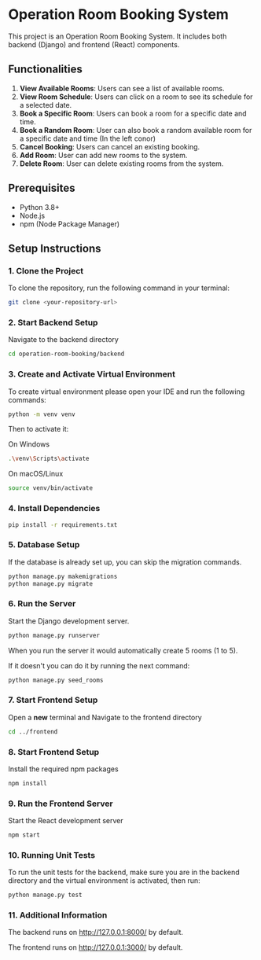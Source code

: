 # Operation Room Booking System

This project is an Operation Room Booking System. It includes both backend (Django) and frontend (React) components.

## Functionalities

1. **View Available Rooms**: Users can see a list of available rooms.
2. **View Room Schedule**: Users can click on a room to see its schedule for a selected date.
3. **Book a Specific Room**: Users can book a room for a specific date and time. 
4. **Book a Random Room**: User can also book a random available room for a specific date and time (In the left conor)
5. **Cancel Booking**: Users can cancel an existing booking.
6. **Add Room**: User can add new rooms to the system.
7. **Delete Room**: User can delete existing rooms from the system.

## Prerequisites

- Python 3.8+
- Node.js
- npm (Node Package Manager)

## Setup Instructions

### 1. Clone the Project

To clone the repository, run the following command in your terminal:

```bash
git clone <your-repository-url>
```

### 2. Start Backend Setup

Navigate to the backend directory

```bash
cd operation-room-booking/backend
```

### 3. Create and Activate Virtual Environment

To create virtual environment please open your IDE and run the following commands:

```bash
python -m venv venv
```

Then to activate it:

On Windows
```bash
.\venv\Scripts\activate
```

On macOS/Linux

```bash
source venv/bin/activate
```

### 4. Install Dependencies

```bash
pip install -r requirements.txt
```

### 5. Database Setup

If the database is already set up, you can skip the migration commands.

```bash
python manage.py makemigrations
python manage.py migrate
```

### 6. Run the Server

Start the Django development server.

```bash
python manage.py runserver
```

When you run the server it would automatically create 5 rooms (1 to 5).

If it doesn't you can do it by running the next command:

```bash
python manage.py seed_rooms 
```

### 7. Start Frontend Setup

Open a **new** terminal and Navigate to the frontend directory

```bash
cd ../frontend
```

### 8. Start Frontend Setup

Install the required npm packages

```bash
npm install
```

### 9. Run the Frontend Server

Start the React development server

```bash
npm start
```

### 10. Running Unit Tests

To run the unit tests for the backend, make sure you are in the backend directory
and the virtual environment is activated, then run:

```bash
python manage.py test
```

### 11. Additional Information

The backend runs on http://127.0.0.1:8000/ by default. 

The frontend runs on http://127.0.0.1:3000/ by default.

